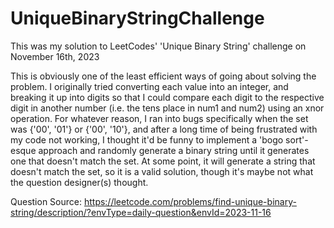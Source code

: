 # UniqueBinaryStringChallenge
This was my solution to LeetCodes' 'Unique Binary String' challenge on November 16th, 2023

This is obviously one of the least efficient ways of going about solving the problem. I originally tried converting each value into an integer, and breaking it up into digits so that I could compare each digit to the respective digit in another number (i.e. the tens place in num1 and num2) using an xnor operation. For whatever reason, I ran into bugs specifically when the set was {'00', '01'} or {'00', '10'}, and after a long time of being frustrated with my code not working, I thought it'd be funny to implement a 'bogo sort'-esque approach and randomly generate a binary string until it generates one that doesn't match the set. At some point, it will generate a string that doesn't match the set, so it is a valid solution, though it's maybe not what the question designer(s) thought. 

Question Source: https://leetcode.com/problems/find-unique-binary-string/description/?envType=daily-question&envId=2023-11-16
